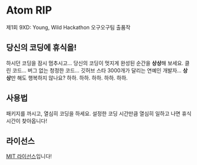 # Atom RIP
제1회 9XD: Young, Wild Hackathon 오구오구팀 출품작

## 당신의 코딩에 휴식을!
하시던 코딩을 잠시 멈추시고… 당신의 코딩이 멋지게 완성된 순간을 **상상**해 보세요. 클린 코드… 버그 없는 청정한 코드… 깃허브 스타 3000개가 달리는 연예인 개발자… **상상**만 해도 행복하지 않나요? 하하. 하하. 하하. 하하. 하하.

## 사용법
패키지를 까시고, 열심히 코딩을 하세요. 설정한 코딩 시간만큼 열심히 일하고 나면 휴식 시간이 찾아옵니다!

## 라이선스
[MIT 라이선스](LICENSE)입니다!

